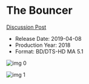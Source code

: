 # The Bouncer

[Discussion Post](https://www.avsforum.com/threads/bass-eq-for-filtered-movies.2995212/post-57943818)

* Release Date: 2019-04-08
* Production Year: 2018
* Format: BD/DTS-HD MA 5.1

![img 0](https://i.imgur.com/YqD0WZh.jpg)

![img 1](https://i.imgur.com/QzwpXTI.jpg)

